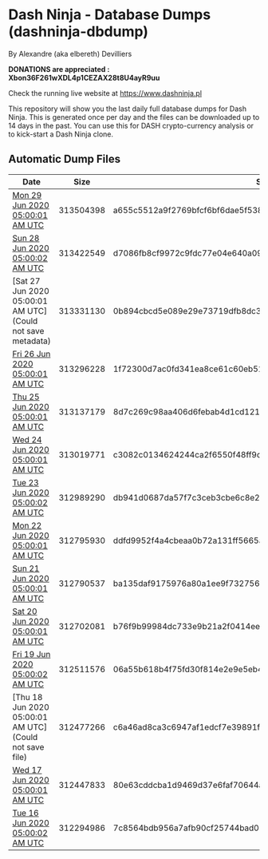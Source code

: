 # Dash Ninja - Database Dumps (dashninja-dbdump)
By Alexandre (aka elbereth) Devilliers

**DONATIONS are appreciated : Xbon36F261wXDL4p1CEZAX28t8U4ayR9uu**

Check the running live website at https://www.dashninja.pl

This repository will show you the last daily full database dumps for Dash Ninja. This is generated once per day and the files can be downloaded up to 14 days in the past.
You can use this for DASH crypto-currency analysis or to kick-start a Dash Ninja clone.


## Automatic Dump Files
| Date | Size | SHA256 |
|--|--|--|
| [Mon 29 Jun 2020 05:00:01 AM UTC](https://transfer.sh/QSh4W/dashninja-dbdump-20200629070001.tar.bz2) | 313504398 | a655c5512a9f2769bfcf6bf6dae5f53876561c2ed6b70278d4371826e9fcf339 | 
| [Sun 28 Jun 2020 05:00:02 AM UTC](https://transfer.sh/VOY9e/dashninja-dbdump-20200628070002.tar.bz2) | 313422549 | d7086fb8cf9972c9fdc77e04e640a098b9b9fd553f131ab6383016cfc783786d | 
| [Sat 27 Jun 2020 05:00:01 AM UTC](Could not save metadata) | 313331130 | 0b894cbcd5e089e29e73719dfb8dc33777731c13dc355b0b402aeb90e70ea155 | 
| [Fri 26 Jun 2020 05:00:01 AM UTC](https://transfer.sh/jP7Qo/dashninja-dbdump-20200626070001.tar.bz2) | 313296228 | 1f72300d7ac0fd341ea8ce61c60eb51a2862d7ccdb9531c8346fd57303166a54 | 
| [Thu 25 Jun 2020 05:00:01 AM UTC](https://transfer.sh/jG2J6/dashninja-dbdump-20200625070001.tar.bz2) | 313137179 | 8d7c269c98aa406d6febab4d1cd121534c39f1f98e7220f7c9b64cd34d708696 | 
| [Wed 24 Jun 2020 05:00:01 AM UTC](https://transfer.sh/6W0si/dashninja-dbdump-20200624070001.tar.bz2) | 313019771 | c3082c0134624244ca2f6550f48ff9d9945d7d96809ea9340bcd87ea897dd16a | 
| [Tue 23 Jun 2020 05:00:02 AM UTC](https://transfer.sh/JKULC/dashninja-dbdump-20200623070002.tar.bz2) | 312989290 | db941d0687da57f7c3ceb3cbe6c8e2ddaffeb613f2306eb44c4abc999a1d003f | 
| [Mon 22 Jun 2020 05:00:01 AM UTC](https://transfer.sh/yStJd/dashninja-dbdump-20200622070001.tar.bz2) | 312795930 | ddfd9952f4a4cbeaa0b72a131ff5665a5c4cd4aaf7d51f9894e0b7310c9eaf44 | 
| [Sun 21 Jun 2020 05:00:01 AM UTC](https://transfer.sh/H0tYB/dashninja-dbdump-20200621070001.tar.bz2) | 312790537 | ba135daf9175976a80a1ee9f732756093c851f474c318ac124a1dc363ba2fc35 | 
| [Sat 20 Jun 2020 05:00:01 AM UTC](https://transfer.sh/pKZC2/dashninja-dbdump-20200620070001.tar.bz2) | 312702081 | b76f9b99984dc733e9b21a2f0414ee3f4454a7fe540c848fb92cd190a7d28876 | 
| [Fri 19 Jun 2020 05:00:02 AM UTC](https://transfer.sh/nVSvj/dashninja-dbdump-20200619070002.tar.bz2) | 312511576 | 06a55b618b4f75fd30f814e2e9e5eb46f47d562f30da03a8a897324d6e88e544 | 
| [Thu 18 Jun 2020 05:00:01 AM UTC](Could not save file) | 312477266 | c6a46ad8ca3c6947af1edcf7e39891fd2ad5e79e4a26f2c5a1dca84b85ce95ef | 
| [Wed 17 Jun 2020 05:00:01 AM UTC](https://transfer.sh/WaBIs/dashninja-dbdump-20200617070001.tar.bz2) | 312447833 | 80e63cddcba1d9469d37e6faf70644acd77cff16346285ab3ca9615df62dfd35 | 
| [Tue 16 Jun 2020 05:00:02 AM UTC](https://transfer.sh/6Tr3g/dashninja-dbdump-20200616070002.tar.bz2) | 312294986 | 7c8564bdb956a7afb90cf25744bad01fc125963c0240a5624fdfc58154d2150e | 
